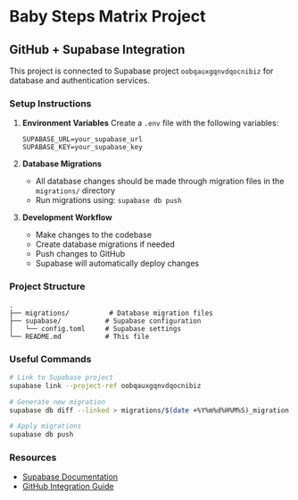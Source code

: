 # Baby Steps Matrix Project

## GitHub + Supabase Integration

This project is connected to Supabase project `oobqauxgqnvdqocnibiz` for database and authentication services.

### Setup Instructions

1. **Environment Variables**
   Create a `.env` file with the following variables:
   ```
   SUPABASE_URL=your_supabase_url
   SUPABASE_KEY=your_supabase_key
   ```

2. **Database Migrations**
   - All database changes should be made through migration files in the `migrations/` directory
   - Run migrations using: `supabase db push`

3. **Development Workflow**
   - Make changes to the codebase
   - Create database migrations if needed
   - Push changes to GitHub
   - Supabase will automatically deploy changes

### Project Structure
```
.
├── migrations/          # Database migration files
├── supabase/           # Supabase configuration
│   └── config.toml     # Supabase settings
└── README.md           # This file
```

### Useful Commands

```bash
# Link to Supabase project
supabase link --project-ref oobqauxgqnvdqocnibiz

# Generate new migration
supabase db diff --linked > migrations/$(date +%Y%m%d%H%M%S)_migration.sql

# Apply migrations
supabase db push
```

### Resources
- [Supabase Documentation](https://supabase.com/docs)
- [GitHub Integration Guide](https://supabase.com/docs/guides/getting-started/github)
 
